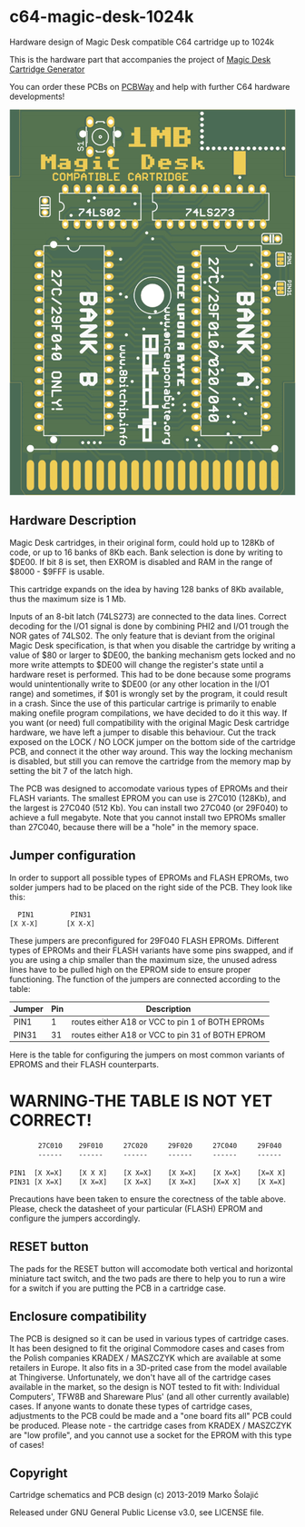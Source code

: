 # c64-magic-desk-1024k
Hardware design of Magic Desk compatible C64 cartridge up to 1024k

This is the hardware part that accompanies the project of [Magic Desk Cartridge Generator](https://bitbucket.org/zzarko/magic-desk-cartridge-generator/)

You can order these PCBs on [PCBWay](https://www.pcbway.com/project/shareproject/C64_Magic_Desk_1024k_Cartridge.html) and help with further C64 hardware developments!

![PCB Top](./MDCC_1024k_Top.png)

Hardware Description
--------------------

Magic Desk cartridges, in their original form, could hold up to 128Kb of code, or up to 16 banks of 8Kb each. Bank selection is done by writing to $DE00. If bit 8 is set, then EXROM is disabled and RAM in the range of $8000 - $9FFF is usable.

This cartridge expands on the idea by having 128 banks of 8Kb available, thus the maximum size is 1 Mb.

Inputs of an 8-bit latch (74LS273) are connected to the data lines. Correct decoding for the I/O1 signal is done by combining PHI2 and I/O1 trough the NOR gates of 74LS02. The only feature that is deviant from the original Magic Desk specification, is that when you disable the cartridge by writing a value of $80 or larger to $DE00, the banking mechanism gets locked and no more write attempts to $DE00 will change the register's state until a hardware reset is performed. This had to be done because some programs would unintentionally write to $DE00 (or any other location in the I/O1 range) and sometimes, if $01 is wrongly set by the program, it could result in a crash. Since the use of this particular cartrige is primarily to enable making onefile program compilations, we have decided to do it this way. If you want (or need) full compatibility with the original Magic Desk cartridge hardware, we have left a jumper to disable this behaviour. Cut the track exposed on the LOCK / NO LOCK jumper on the bottom side of the cartridge PCB, and connect it the other way around. This way the locking mechanism is disabled, but still you can remove the cartridge from the memory map by setting the bit 7 of the latch high.

The PCB was designed to accomodate various types of EPROMs and their FLASH variants. The smallest EPROM you can use is 27C010 (128Kb), and the largest is 27C040 (512 Kb). You can install two 27C040 (or 29F040) to achieve a full megabyte. Note that you cannot install two EPROMs smaller than 27C040, because there will be a "hole" in the memory space.

Jumper configuration
--------------------

In order to support all possible types of EPROMs and FLASH EPROMs, two solder jumpers had to be placed on the right side of the PCB. They look like this:

```
  PIN1         PIN31
[X X-X]       [X X-X]      
```

These jumpers are preconfigured for 29F040 FLASH EPROMs. Different types of EPROMs and their FLASH variants have some pins swapped, and if you are using a chip smaller than the maximum size, the unused adress lines have to be pulled high on the EPROM side to ensure proper functioning. The function of the jumpers are connected according to the table:

| Jumper | Pin | Description                                      |
|--------|-----|--------------------------------------------------|
| PIN1   | 1   | routes either A18 or VCC to pin 1 of BOTH EPROMs |
| PIN31  | 31  | routes either A18 or VCC to pin 31 of BOTH EPROM |

Here is the table for configuring the jumpers on most common variants of EPROMS and their FLASH counterparts.

# WARNING-THE TABLE IS NOT YET CORRECT!

```
       27C010    29F010     27C020     29F020     27C040     29F040
       ------    ------     ------     ------     ------     ------

PIN1  [X X=X]    [X X X]    [X X=X]    [X X=X]    [X X=X]    [X=X X]
PIN31 [X X=X]    [X X=X]    [X X=X]    [X X=X]    [X=X X]    [X X=X]
```

Precautions have been taken to ensure the corectness of the table above. Please, check the datasheet of your particular (FLASH) EPROM and configure the jumpers accordingly.

RESET button
------------

The pads for the RESET button will accomodate both vertical and horizontal miniature tact switch, and the two pads are there to help you to run a wire for a switch if you are putting the PCB in a cartridge case.

Enclosure compatibility
-----------------------

The PCB is designed so it can be used in various types of cartridge cases. It has been designed to fit the original Commodore cases and cases from the Polish companies KRADEX / MASZCZYK which are available at some retailers in Europe. It also fits in a 3D-prited case from the model available at Thingiverse. Unfortunately, we don't have all of the cartridge cases available in the market, so the design is NOT tested to fit with: Individual Computers', TFW8B and Shareware Plus' (and all other currently available) cases. If anyone wants to donate these types of cartridge cases, adjustments to the PCB could be made and a "one board fits all" PCB could be produced.
Please note - the cartridge cases from KRADEX / MASZCZYK are "low profile", and you cannot use a socket for the EPROM with this type of cases!

Copyright
---------

Cartridge schematics and PCB design (c) 2013-2019 Marko Šolajić

Released under GNU General Public License v3.0, see LICENSE file.
